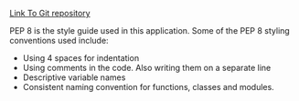 [Link To Git repository](https://github.com/Duotduot/password-manager)

PEP 8 is the style guide used in this application. Some of the PEP 8 styling conventions used include:  
- Using 4 spaces for indentation  
- Using comments in the code. Also writing them on a separate line  
- Descriptive variable names  
- Consistent naming convention for functions, classes and modules.  
